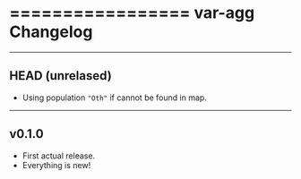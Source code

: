 =================
var-agg Changelog
=================

----------------
HEAD (unrelased)
----------------

- Using population `"Oth"` if cannot be found in map.

------
v0.1.0
------

- First actual release.
- Everything is new!
